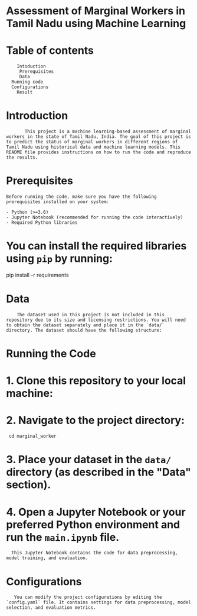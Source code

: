 
# Assessment of Marginal Workers in Tamil Nadu using Machine Learning
# Table of contents
        Intoduction
         Prerequisites
         Data
      Running code
      Configurations
        Result
# Introduction

           This project is a machine learning-based assessment of marginal workers in the state of Tamil Nadu, India. The goal of this project is to predict the status of marginal workers in different regions of Tamil Nadu using historical data and machine learning models. This README file provides instructions on how to run the code and reproduce the results.

# Prerequisites

    Before running the code, make sure you have the following prerequisites installed on your system:

    - Python (>=3.6)
    - Jupyter Notebook (recommended for running the code interactively)
    - Required Python libraries 
# You can install the required libraries using `pip` by running:
pip install -r requirements

# Data

        The dataset used in this project is not included in this repository due to its size and licensing restrictions. You will need to obtain the dataset separately and place it in the `data/` directory. The dataset should have the following structure:


#  Running the Code

# 1. Clone this repository to your local machine:


# 2. Navigate to the project directory:

     cd marginal_worker

# 3. Place your dataset in the `data/` directory (as described in the "Data" section).

# 4. Open a Jupyter Notebook or your preferred Python environment and run the `main.ipynb` file.            
      This Jupyter Notebook contains the code for data preprocessing, model training, and evaluation.
# Configurations

       You can modify the project configurations by editing the `config.yaml` file. It contains settings for data preprocessing, model selection, and evaluation metrics.

